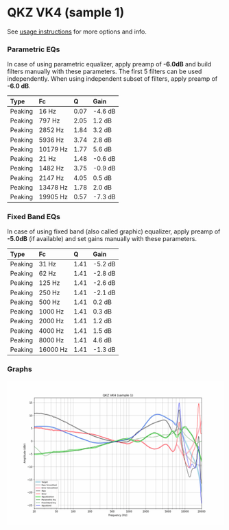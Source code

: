 # QKZ VK4 (sample 1)
See [usage instructions](https://github.com/jaakkopasanen/AutoEq#usage) for more options and info.

### Parametric EQs
In case of using parametric equalizer, apply preamp of **-6.0dB** and build filters manually
with these parameters. The first 5 filters can be used independently.
When using independent subset of filters, apply preamp of **-6.0 dB**.

| Type    | Fc       |    Q | Gain    |
|:--------|:---------|:-----|:--------|
| Peaking | 16 Hz    | 0.07 | -4.6 dB |
| Peaking | 797 Hz   | 2.05 | 1.2 dB  |
| Peaking | 2852 Hz  | 1.84 | 3.2 dB  |
| Peaking | 5936 Hz  | 3.74 | 2.8 dB  |
| Peaking | 10179 Hz | 1.77 | 5.6 dB  |
| Peaking | 21 Hz    | 1.48 | -0.6 dB |
| Peaking | 1482 Hz  | 3.75 | -0.9 dB |
| Peaking | 2147 Hz  | 4.05 | 0.5 dB  |
| Peaking | 13478 Hz | 1.78 | 2.0 dB  |
| Peaking | 19905 Hz | 0.57 | -7.3 dB |

### Fixed Band EQs
In case of using fixed band (also called graphic) equalizer, apply preamp of **-5.0dB**
(if available) and set gains manually with these parameters.

| Type    | Fc       |    Q | Gain    |
|:--------|:---------|:-----|:--------|
| Peaking | 31 Hz    | 1.41 | -5.2 dB |
| Peaking | 62 Hz    | 1.41 | -2.8 dB |
| Peaking | 125 Hz   | 1.41 | -2.6 dB |
| Peaking | 250 Hz   | 1.41 | -2.1 dB |
| Peaking | 500 Hz   | 1.41 | 0.2 dB  |
| Peaking | 1000 Hz  | 1.41 | 0.3 dB  |
| Peaking | 2000 Hz  | 1.41 | 1.2 dB  |
| Peaking | 4000 Hz  | 1.41 | 1.5 dB  |
| Peaking | 8000 Hz  | 1.41 | 4.6 dB  |
| Peaking | 16000 Hz | 1.41 | -1.3 dB |

### Graphs
![](./QKZ%20VK4%20(sample%201).png)